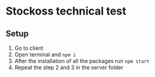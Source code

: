 # Stockoss technical test

## Setup

1. Go to client
2. Open terminal and `npm i`
3. After the installation of all the packages run `npm start`
4. Repeat the step 2 and 3 in the server folder

